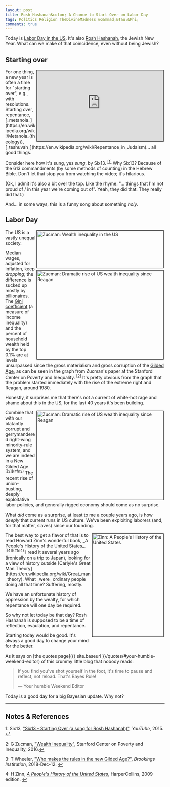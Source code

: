 ```yaml
---
layout: post
title: Rosh Hashanah&colon; A Chance to Start Over on Labor Day
tags: Politics Religion TheDivineMadness &Gammad;&Tau;&Phi;
comments: true
---
```


Today is [Labor Day in the US](https://en.wikipedia.org/wiki/Labor_Day). It's also 
[Rosh Hashanah](https://en.wikipedia.org/wiki/Rosh_Hashanah), the Jewish New
Year.  What can we make of that coincidence, even without being Jewish?  


## Starting over  

<iframe width="400" height="224" src="https://www.youtube.com/embed/VlF8SZFs44I" allow="accelerometer; encrypted-media; gyroscope; picture-in-picture" allowfullscreen style="float: right; margin: 3px 3px 3px 3px; border: 1px solid #000000;"></iframe>
For one thing, a new year is often a time for "starting over", e.g., with resolutions.
Starting over, repentance, [_metanoia_](https://en.wikipedia.org/wiki/Metanoia_(theology)), 
[_teshuvah_](https://en.wikipedia.org/wiki/Repentance_in_Judaism)&hellip; all good things.  

Consider here how it's sung, yes _sung_, by Six13.  <sup id="fn1a">[[1]](#fn1)</sup> Why
Six13?  Because of the 613 commandments (by some methods of counting) in the Hebrew Bible.
Don't let that stop you from watching the video; it's hilarious.  

(Ok, I admit it's also a bit over the top.  Like the rhyme: 
"&hellip; things that I'm not proud of / in this year we're coming out of".  Yeah, they
did that.  They really did that.)  

And&hellip; in some ways, this is a funny song about something _holy_.  


## Labor Day  

<img src="{{ site.baseurl }}/images/2021-09-06-rosh-hashanah-zucman-1.jpg" width="400" height="118" alt="Zucman: Wealth inequality in the US" title = "Zucman: Wealth inequality in the US" style="float: right; margin: 3px 3px 3px 3px; border: 1px solid #000000;">
<img src="{{ site.baseurl }}/images/2021-09-06-rosh-hashanah-zucman-2.jpg" width="400" height="281" alt="Zucman: Dramatic rise of US wealth inequality since Reagan" title = "Zucman: Dramatic rise of US wealth inequality since Reagan" style="float: right; margin: 3px 3px 3px 3px; border: 1px solid #000000;">
The US is a vastly unequal society.  

Median wages, adjusted for inflation, keep
_dropping_; the difference is sucked up mostly by billionaires.  The 
[Gini coefficient](https://en.wikipedia.org/wiki/Gini_coefficient) (a measure of income
inequality) and the percent of household wealth held by the top 0.1% are at levels
unsurpassed since the gross materialism and gross corruption of the 
[Gilded Age](https://en.wikipedia.org/wiki/Gilded_Age), as can be seen in the graph from 
Zucman's paper at the Stanford Center on Poverty and 
Inequality. <sup id="fn2a">[[2]](#fn2)</sup>  It's pretty obvious from the graph that the
problem started immediately with the rise of the extreme right and Reagan, around 1980.  

Honestly, it surprises me that there's not a current of white-hot rage and shame about
this in the US, for the last 40 years it's been building.  

<img src="{{ site.baseurl }}/images/2021-09-06-rosh-hashanah-wheeler.jpg" width="400" height="281" alt="Zucman: Dramatic rise of US wealth inequality since Reagan" title = "Zucman: Dramatic rise of US wealth inequality since Reagan" style="float: right; margin: 3px 3px 3px 3px; border: 1px solid #000000;">
Combine that with our blatantly corrupt and gerrymandered right-wing minority-rule system,
and we are indeed in a New Gilded Age. <sup id="fn3a">[[3]](#fn3)</sup>  The recent rise
of union-busting, deeply exploitative labor policies, and generally rigged economy should
come as no surprise.  

What _did_ come as a surprise, at least to me a couple years ago, is how _deeply_ that
current runs in US culture.  We've been exploiting laborers (and, for that matter, slaves)
since our founding.  

<img src="{{ site.baseurl }}/images/2021-09-06-rosh-hashanah-zinn.jpg" width="225" height="326" alt="Zinn: A People's History of the United States" title = "Zinn: A People's History of the United States" style="float: right; margin: 3px 3px 3px 3px; border: 1px solid #000000;">
The best way to get a flavor of that is to read Howard Zinn's wonderful book, _A People's
History of the United States_. <sup id="fn4a">[[4]](#fn4)</sup>  I read it several years
ago (ironically on a trip to Japan), looking for a view of history outside 
[Carlyle's Great Man Theory](https://en.wikipedia.org/wiki/Great_man_theory).
What _were_ ordinary people doing all that time?  Suffering, mostly.  

We have an unfortunate history of oppression by the wealty, for which repentance will one
day be required.  

So why not let today be that day?  Rosh Hashanah is supposed to be a time of reflection,
evaulation, and repentance.  

Starting today would be good.  It's always a good day to change your mind for the better.  

As it says on [the quotes page]({{ site.baseurl }}/quotes/#your-humble-weekend-editor) of this crummy little blog that nobody reads:  

> If you find you've shot yourself in the foot, it's time to pause and reflect, not
> reload. That's Bayes Rule!  
>  
> &mdash; Your humble Weekend Editor  

Today is a good day for a big Bayesian update.  Why not?  

---

## Notes &amp; References  

<!--
<sup id="fn1a">[[1]](#fn1)</sup>
<a id="fn1">1</a>: [↩](#fn1a)  

-->

<a id="fn1">1</a>: Six13, ["Six13 - Starting Over (a song for Rosh Hashanah)"](https://www.youtube.com/watch?v=VlF8SZFs44I), _YouTube_, 2015. [↩](#fn1a)  

<a id="fn2">2</a>: G Zucman, ["Wealth Inequality"](https://inequality.stanford.edu/sites/default/files/Pathways-SOTU-2016-Wealth-Inequality-3.pdf), Stanford Center on Poverty and Inequality, 2016.[↩](#fn2a)  

<a id="fn3">3</a>: T Wheeler, ["Who makes the rules in the new Gilded Age?"](https://www.brookings.edu/research/who-makes-the-rules-in-the-new-gilded-age/), _Brookings Institution_, 2018-Dec-12. [↩](#fn3a)  

<a id="fn4">4</a>: H Zinn, [_A People's History of the United States_](https://en.wikipedia.org/wiki/A_People%27s_History_of_the_United_States), HarperCollins, 2009 edition. [↩](#fn4a)  
